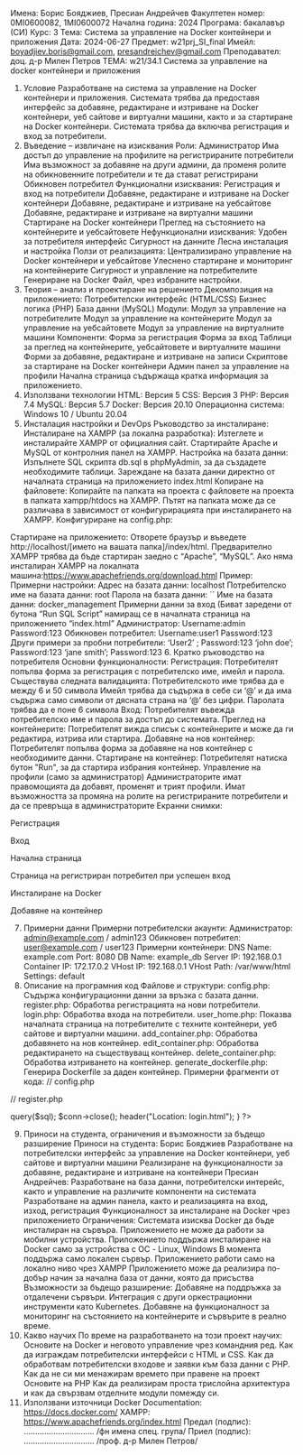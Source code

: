 Имена: Борис Бояджиев, Пресиан Андрейчев
Факултетен номер: 0MI0600082, 1MI0600072
Начална година: 2024
Програма: бакалавър (СИ)
Курс: 3
Тема: Система за управление на Docker контейнери и приложения
Дата: 2024-06-27
Предмет: w21prj_SI_final
Имейл: boyadjiev.boris@gmail.com, presandreichev@gmail.com
Преподавател: доц. д-р Милен Петров
ТЕМА: w21/34.1 Система за управление на docker контейнери и приложения
1. Условие
Разработване на система за управление на Docker контейнери и приложения. Системата трябва да предоставя интерфейс за добавяне, редактиране и изтриване на Docker контейнери, уеб сайтове и виртуални машини, както и за стартиране на Docker контейнери. Системата трябва да включва регистрация и вход за потребители.
2. Въведение – извличане на изисквания
Роли:
Администратор
Има достъп до управление на профилите на регистрираните потребители
Има възможност за добавяне на други админи, да променя ролите на обикновенните потребители и те да стават регистрирани
Обикновен потребител
Функционални изисквания:
Регистрация и вход на потребители
Добавяне, редактиране и изтриване на Docker контейнери
Добавяне, редактиране и изтриване на уебсайтове
Добавяне, редактиране и изтриване на виртуални машини
Стартиране на Docker контейнери
Преглед на състоянието на контейнерите и уебсайтовете
Нефункционални изисквания:
Удобен за потребителя интерфейс
Сигурност на данните
Лесна инсталация и настройка
Ползи от реализацията:
Централизирано управление на Docker контейнери и уебсайтове
Улеснено стартиране и мониторинг на контейнерите
Сигурност и управление на потребителите
Генериране на Docker Файл, чрез избраните настройки.
3. Теория – анализ и проектиране на решението
Декомпозиция на приложението:
Потребителски интерфейс (HTML/CSS)
Бизнес логика (PHP)
База данни (MySQL)
Модули:
Модул за управление на потребителите
Модул за управление на контейнерите
Модул за управление на уебсайтовете
Модул за управление на виртуалните машини
Компоненти:
Форма за регистрация
Форма за вход
Таблици за преглед на контейнерите, уебсайтовете и виртуалните машини
Форми за добавяне, редактиране и изтриване на записи
Скриптове за стартиране на Docker контейнери
Админ панел за управление на профили
Начална страница съдържаща кратка информация за приложението.
4. Използвани технологии
HTML: Версия 5
CSS: Версия 3
PHP: Версия 7.4
MySQL: Версия 5.7
Docker: Версия 20.10
Операционна система: Windows 10 / Ubuntu 20.04
5. Инсталация настройки и DevOps
Ръководство за инсталиране:
Инсталиране на XAMPP (за локална разработка):
Изтеглете и инсталирайте XAMPP от официалния сайт.
Стартирайте Apache и MySQL от контролния панел на XAMPP.
Настройка на базата данни:
Изпълнете SQL скрипта db.sql в phpMyAdmin, за да създадете необходимите таблици.
Зареждане на базата данни директно от началната страница на приложението index.html 
Копиране на файловете:
Копирайте na папката на проекта с файловете на проекта в папката xampp/htdocs на XAMPP. Пътят на папката може да се различава в зависимост от конфигурирацията при инсталирането на XAMPP. 
Конфигуриране на config.php:
<?php 
$servername = "localhost"; 
$username = "root"; 
$password = ""; 
$dbname = "docker_management"; 
?>
Стартиране на приложението:
Отворете браузър и въведете http://localhost/[името на вашата папка]/index/html.
Предварително XAMPP трябва да бъде стартиран заедно с “Apache”, “MySQL”. 
Ако няма инсталиран XAMPP на локалната машина:https://www.apachefriends.org/download.html
Пример:
Примерни настройки:
Адрес на базата данни: localhost
Потребителско име на базата данни: root
Парола на базата данни: ``
Име на базата данни: docker_management
Примерни данни за вход (Биват заредени от бутона “Run SQL Script” намиращ се в началната страница на приложението “index.html”
Администратор: Username:admin Password:123
Обикновен потребител: Username:user1 Password:123
Други примери за пробни потребители:
‘User2’ ; Password:123
‘john doe’; Password:123
‘jane smith’; Password:123
6. Кратко ръководство на потребителя
Основни функционалности:
Регистрация:
Потребителят попълва форма за регистрация с потребителско име, имейл и парола.
Съществува следната валидацията:
Потребителското име трябва да е между 6 и 50 символа
Имейл трябва да съдържа в себе си ‘@’ и да има съдържа само символи от дясната страна на ‘@’ без цифри.
Паролата трябва да е поне 6 символа
Вход:
Потребителят въвежда потребителско име и парола за достъп до системата.
Преглед на контейнерите:
Потребителят вижда списък с контейнерите и може да ги редактира, изтрива или стартира.
Добавяне на нов контейнер:
Потребителят попълва форма за добавяне на нов контейнер с необходимите данни.
Стартиране на контейнер:
Потребителят натиска бутон "Run", за да стартира избрания контейнер.
Управление на профили (само за администратор) 
Администраторите имат правомощията да добавят, променят и трият профили. 
Имат възможността за промяна на ролите на регистрираните потребители и да се превръща  в администраторите
Екранни снимки: 

Регистрация

Вход

Начална страница

Страница на регистриран потребител при успешен вход

Инсталиране на Docker 

Добавяне на контейнер



7. Примерни данни
Примерни потребителски акаунти:
Администратор: admin@example.com / admin123
Обикновен потребител: user@example.com / user123
Примерни контейнери:
DNS Name: example.com
Port: 8080
DB Name: example_db
Server IP: 192.168.0.1
Container IP: 172.17.0.2
VHost IP: 192.168.0.1
VHost Path: /var/www/html
Settings: default
8. Описание на програмния код
Файлове и структури:
config.php: Съдържа конфигурационни данни за връзка с базата данни.
register.php: Обработва регистрацията на нови потребители.
login.php: Обработва входа на потребители.
user_home.php: Показва началната страница на потребителите с техните контейнери, уеб сайтове и виртуални машини.
add_container.php: Обработва добавянето на нов контейнер.
edit_container.php: Обработва редактирането на съществуващ контейнер.
delete_container.php: Обработва изтриването на контейнер.
generate_dockerfile.php: Генерира Dockerfile за даден контейнер.
Примерни фрагменти от кода:
// config.php 
<?php 
$servername = "localhost"; 
$username = "root"; 
$password = ""; 
$dbname = "docker_management"; 
?>

// register.php 
<?php 
if ($_SERVER['REQUEST_METHOD'] == 'POST') { 
$username = $_POST['username']; 
$email = $_POST['email']; 
$password = password_hash($_POST['password'], PASSWORD_BCRYPT);
 // Insert the user into the database 
$conn = new mysqli($servername, $username, $password, $dbname); 
$sql = "INSERT INTO users (username, email, password) VALUES ('$username', '$email', '$password')"; 
$conn->query($sql); 
$conn->close(); header("Location: login.html"); 
} 
?>
9. Приноси на студента, ограничения и възможности за бъдещо разширение
Приноси на студента:
Борис Бояджиев
Разработване на потребителски интерфейс за управление на Docker контейнери, уеб сайтове и виртуални машини
Реализиране на функционалности за добавяне, редактиране и изтриване на контейнери
Пресиан Андрейчев:
Разработване на база данни, потребителски интерейс, както и управление на различите компоненти на системата
Разработване на админ панела, както и реализацията на вход, изход, регистрация 
Функционалност за инсталиране на Docker чрез приложението
Ограничения:
Системата изисква Docker да бъде инсталиран на сървъра.
Приложението не може да работи за мобилни устройства.
Приложението поддържа инсталиране на Docker само за устройства с ОС - Linux, Windows
В момента поддържа само локален сървър.
Приложението работи само на локално ниво чрез XAMPP
Приложението може да реализира по-добър начин за начална база от данни, която да присъства
Възможности за бъдещо разширение:
Добавяне на поддръжка за отдалечени сървъри.
Интеграция с други оркестрационни инструменти като Kubernetes.
Добавяне на функционалност за мониторинг на състоянието на контейнерите и сървърите в реално време.
10. Какво научих
По време на разработването на този проект научих:
Основите на Docker и неговото управление чрез командния ред.
Как да изграждам потребителски интерфейси с HTML и CSS.
Как да обработвам потребителски входове и заявки към база данни с PHP.
Как да не си ми менажирам времето при правене на проект 
Основите на PHP 
Как да реализирам проста трислойна архитектура и как да свързвам отделните модули помежду си.
11. Използвани източници
Docker Documentation: https://docs.docker.com/
XAMPP: https://www.apachefriends.org/index.html
Предал (подпис): …………………………. /фн имена спец. група/
Приел (подпис): …………………………. /проф. д-р Милен Петров/



    